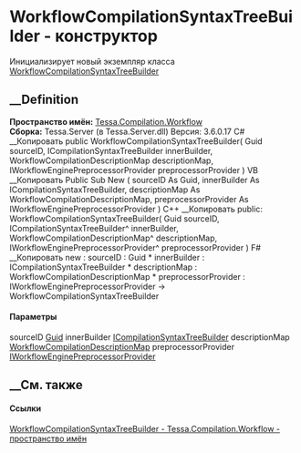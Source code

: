 # WorkflowCompilationSyntaxTreeBuilder - конструктор
Инициализирует новый экземпляр класса
[WorkflowCompilationSyntaxTreeBuilder](T_Tessa_Compilation_Workflow_WorkflowCompilationSyntaxTreeBuilder.htm)
##  __Definition
 **Пространство имён:**
[Tessa.Compilation.Workflow](N_Tessa_Compilation_Workflow.htm)  
 **Сборка:** Tessa.Server (в Tessa.Server.dll) Версия: 3.6.0.17
C# __Копировать
     public WorkflowCompilationSyntaxTreeBuilder(
    	Guid sourceID,
    	ICompilationSyntaxTreeBuilder innerBuilder,
    	WorkflowCompilationDescriptionMap descriptionMap,
    	IWorkflowEnginePreprocessorProvider preprocessorProvider
    )
VB __Копировать
     Public Sub New ( 
    	sourceID As Guid,
    	innerBuilder As ICompilationSyntaxTreeBuilder,
    	descriptionMap As WorkflowCompilationDescriptionMap,
    	preprocessorProvider As IWorkflowEnginePreprocessorProvider
    )
C++ __Копировать
     public:
    WorkflowCompilationSyntaxTreeBuilder(
    	Guid sourceID, 
    	ICompilationSyntaxTreeBuilder^ innerBuilder, 
    	WorkflowCompilationDescriptionMap^ descriptionMap, 
    	IWorkflowEnginePreprocessorProvider^ preprocessorProvider
    )
F# __Копировать
     new : 
            sourceID : Guid * 
            innerBuilder : ICompilationSyntaxTreeBuilder * 
            descriptionMap : WorkflowCompilationDescriptionMap * 
            preprocessorProvider : IWorkflowEnginePreprocessorProvider -> WorkflowCompilationSyntaxTreeBuilder
#### Параметры
sourceID [Guid](https://learn.microsoft.com/dotnet/api/system.guid)
innerBuilder
[ICompilationSyntaxTreeBuilder](T_Tessa_Compilation_ICompilationSyntaxTreeBuilder.htm)
descriptionMap
[WorkflowCompilationDescriptionMap](T_Tessa_Compilation_Workflow_WorkflowCompilationDescriptionMap.htm)
preprocessorProvider
[IWorkflowEnginePreprocessorProvider](T_Tessa_Workflow_Compilation_IWorkflowEnginePreprocessorProvider.htm)
## __См. также
#### Ссылки
[WorkflowCompilationSyntaxTreeBuilder -
](T_Tessa_Compilation_Workflow_WorkflowCompilationSyntaxTreeBuilder.htm)
[Tessa.Compilation.Workflow - пространство
имён](N_Tessa_Compilation_Workflow.htm)
